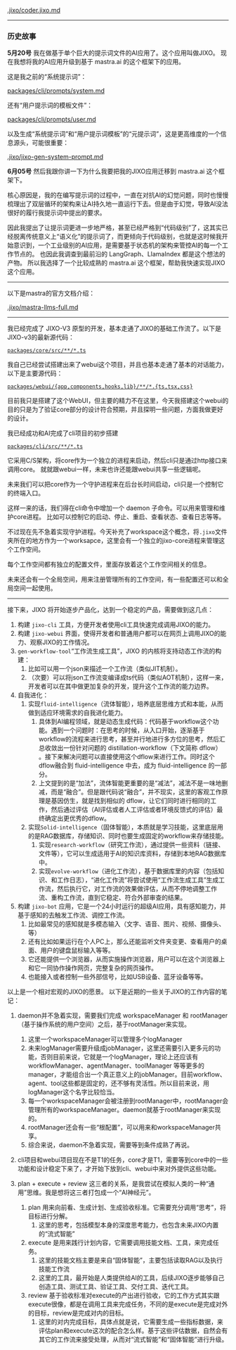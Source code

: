 [.jixo/coder.jixo.md](@Inject)

---

### 历史故事

**5月20号**
我在做基于单个巨大的提示词文件的AI应用了。这个应用叫做JIXO。
现在我想将我的AI应用升级到基于 mastra.ai 的这个框架下的应用。

这是我之前的“系统提示词”：

[packages/cli/prompts/system.md](@File)

还有“用户提示词的模板文件”：

[packages/cli/prompts/user.md](@File)

以及生成“系统提示词”和“用户提示词模板”的“元提示词”，这是更高维度的一个信息源头，可能很重要：

[.jixo/jixo-gen-system-prompt.md](@File)

**6月05号**
然后我跟你讲一下为什么我要把我的JIXO应用迁移到 mastra.ai 这个框架下。

核心原因是，我的在编写提示词的过程中，一直在对抗AI的幻觉问题，同时也慢慢梳理出了双层循环的架构来让AI持久地一直运行下去。但是由于幻觉，导致AI没法很好的履行我提示词中提出的要求。

因此我提出了让提示词更进一步地严格，甚至已经严格到“代码级别”了，这其实已经脱离传统意义上“语义化”的提示词了，而更倾向于代码级别，也就是这时候我开始意识到，一个工业级别的AI应用，是需要基于状态机的架构来管控AI的每一个工作节点的。
也因此我调查到最前沿的 LangGraph、LlamaIndex 都是这个想法的产物。
所以我选择了一个比较成熟的 mastra.ai 这个框架，帮助我快速实现JIXO这个应用。

---

以下是mastra的官方文档介绍：

[.jixo/mastra-llms-full.md](@FILE)

---

我已经完成了 JIXO-V3 原型的开发，基本走通了JIXO的基础工作流了。以下是JIXO-v3的最新源代码：

[`packages/core/src/**/*.ts`](@File)

我自己已经尝试搭建出来了webui这个项目，并且也基本走通了基本的对话能力，以下是主要源代码：

[`packages/webui/{app,components,hooks,lib}/**/*.{ts,tsx,css}`](@File)

目前我只是搭建了这个WebUI，但主要的精力不在这里，今天我搭建这个webui的目的只是为了验证core部分的设计符合预期，并且探明一些问题，方面我做更好的设计。

我已经成功和AI完成了cli项目的初步搭建

[`packages/cli/src/**/*.ts`](@File)

它采用C/S架构，将core作为一个独立的进程来启动，然后cli只是通过http接口来调用core。
就就跟webui一样，未来也许还能跟webui共享一些逻辑呢。

未来我们可以把core作为一个守护进程来在后台长时间启动，cli只是一个控制它的终端入口。

这样一来的话，我们得在cli命令中增加一个 daemon 子命令。可以用来管理和维护core进程。
比如可以控制它的启动、停止、重启、查看状态、查看日志等等。

不过现在先不急着实现守护进程。今天补充了workspace这个概念，将`.jixo`文件夹所在的地方作为一个worksapce，这里会有一个独立的jixo-core进程来管理这个工作空间。

每个工作空间都有独立的配置文件，里面存放着这个工作空间相关的信息。

未来还会有一个全局空间，用来注册管理所有的工作空间，有一些配置还可以和全局空间一起使用。

---

接下来，JIXO 将开始逐步产品化，达到一个稳定的产品，需要做到这几点：

1. 构建 `jixo-cli` 工具，方便开发者使用cli工具快速完成调用JIXO的能力。
1. 构建 `jixo-webui` 界面，使得开发者和普通用户都可以在网页上调用JIXO的能力、观察JIXO的工作情况。
1. `gen-workflow-tool`“工作流生成工具”，JIXO 的内核将支持动态工作流的构建：
   1. 比如可以用一个json来描述一个工作流（类似JIT机制）。
   1. （次要）可以将json工作流变编译成ts代码（类似AOT机制），这样一来，开发者可以在其中做更加复杂的开发，提升这个工作流的能力边界。
1. 自我进化：
   1. 实现`fluid-intelligence`（流体智能），培养底层思维方式和本能，从而做到适应环境需求的自我进化能力。
      1. 具体到AI编程领域，就是动态生成代码：代码基于workflow这个功能。遇到一个问题时：在思考的时候，从入口开始，逐渐基于workflow的流程来进行思考，甚至并行地进行多方位的思考，然后汇总收敛出一份针对问题的 distillation-workflow（下文简称 dflow） 。接下来解决问题可以直接使用这个dflow来进行工作。同时这个dflow融合到 fluid-intelligence 中去，成为 fluid-intelligence 的一部分。
      1. 上文提到的是“加法”，流体智能更重要的是“减法”，减法不是一味地删减，而是“融合”。但是跟代码说“融合”，并不现实，这里的客观工作原理是基因仿生，就是找到相似的 dflow，让它们同时进行相同的工作，然后通过评估（AI评估或者人工评估或者环境反馈式的评估）最终确定出更优秀的dflow。
   1. 实现`Solid-intelligence`（固体智能），本质就是学习技能，这里底层用的是RAG数据库，存储知识、同时也要生成固定的workflow来存储技能。
      1. 实现`research-workflow`（研究工作流），通过提供一些资料（链接、文件等），它可以生成适用于AI的知识库资料，存储到本地RAG数据库中。
      1. 实现`evolve-workflow`（进化工作流），基于数据库里的内容（包括知识、和工作日志），“进化工作流”将尝试使用“工作流生成工具”生成工作流，然后执行它，对工作流的效果做评估，从而不停地调整工作流、重构工作流，直到它稳定、符合外部审查的结果。
1. 构建 `jixo-bot` 应用，它是一个24小时运行的超级AI应用，具有感知能力，并基于感知的去触发工作流、调控工作流。
   1. 比如最常见的感知就是多模态输入（文字、语音、图片、视频、摄像头、等）
   1. 还有比如如果运行在个人PC上，那么还能监听文件夹变更、查看用户的桌面、用户的键盘鼠标输入等等。
   1. 它还能提供一个浏览器，从而实施操作浏览器，用户可以在这个浏览器上和它一同协作操作网页，完整复杂的网页操作。
   1. 也能接入或者控制一些外部信号，比如USB设备、蓝牙设备等等。

以上是一个相对宏观的JIXO的愿景。
以下是近期的一些关于JIXO的工作内容的笔记：

1. daemon并不急着实现，需要我们完成 workspaceManager 和 rootManager（基于操作系统的用户空间）之后，基于rootManager来实现。
   1. 这里一个workspaceManager可以管理多个logManager
   1. 未来logManager需要升级成jobManager，这里还需要引入更多元的功能，否则目前来说，它就是一个logManager，理论上还应该有 workflowManager、agentManager、toolManager 等等更多的manager，才能组合出一个真正意义上的jobManager。目前workflow、agent、tool这些都是固定的，还不够有灵活性。所以目前来说，用logManager这个名字比较恰当。
   1. 每一个workspaceManager会被注册到rootManager中，rootManager会管理所有的workspaceManager。daemon就基于rootManager来实现的。
   1. rootManager还会有一些“根配置”，可以用来和workspaceManager共享。
   1. 综合来说，daemon不急着实现，需要等到条件成熟了再说。
1. cli项目和webui项目现在不是T1的任务，core才是T1，需要等到core中的一些功能和设计稳定下来了，才开始下放到cli、webui中来对外提供这些功能。

1. plan + execute + review 这三者的关系，是我尝试在模拟人类的一种“通用”思维。我是想将这三者打包成一个“AI神经元”。
   1. plan 用来向前看、生成计划、生成验收标准。它需要充分调用“思考”，将目标进行分解。
      1. 这里的思考，包括模型本身的深度思考能力，也包含未来JIXO内置的“流式智能”
   1. execute 是用来践行计划内容，它需要调用技能文档、工具，来完成任务。
      1. 这里的技能文档主要是来自“固体智能”，主要包括读取RAG以及执行技能工作流
      1. 这里的工具，最开始是人类提供给AI的工具，后续JIXO逐步能够自己创造工具、测试工具、验证工具、交付工具、迭代工具。
   1. review 基于验收标准对execute的产出进行验收，它的工作方式其实跟execute很像，都是在调用工具来完成任务，不同的是execute是完成对外的目标，review是完成对内的目标。
      1. 这里的对内完成目标，具体点就是说，它需要生成一些指标数据，来评估plan和execute这次的配合怎么样。基于这些评估数据，自然会有其它的工作流来接受处理，从而对“流式智能”和“固体智能”进行升级。
